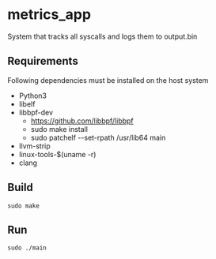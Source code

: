 # metrics_app

System that tracks all syscalls and logs them to output.bin

## Requirements

Following dependencies must be installed on the host system

* Python3
* libelf
* libbpf-dev
    - https://github.com/libbpf/libbpf
    - sudo make install
    - sudo patchelf --set-rpath /usr/lib64 main
* llvm-strip
* linux-tools-$(uname -r)
* clang

## Build

```
sudo make
```

## Run

```
sudo ./main
```

